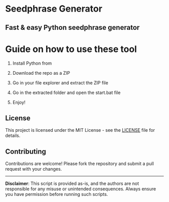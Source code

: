 # Seedphrase Generator       
         
## Fast & easy Python seedphrase generator        
             
# Guide on how to use these tool          
            
1. Install Python from           
   
2. Download the repo as a ZIP        
   
3. Go in your file explorer and extract the ZIP file      
        
4. Go in the extracted folder and open the start.bat file      
       
5. Enjoy!         
           
## License             
     
This project is licensed under the MIT License - see the [LICENSE](LICENSE) file for details.                
    
## Contributing     
        
Contributions are welcome! Please fork the repository and submit a pull request with your changes.           
        
---       
        
**Disclaimer**: This script is provided as-is, and the authors are not responsible for any misuse or unintended consequences. Always ensure you have permission before running such scripts.            